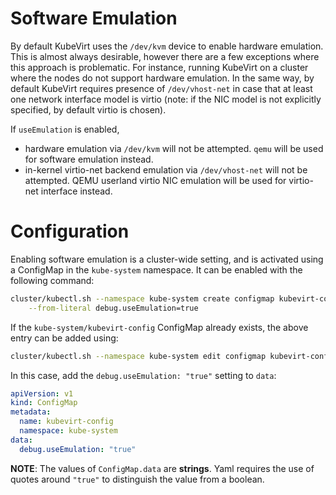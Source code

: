 # Software Emulation

By default KubeVirt uses the `/dev/kvm` device to enable hardware emulation.
This is almost always desirable, however there are a few exceptions where this
approach is problematic. For instance, running KubeVirt on a cluster where the
nodes do not support hardware emulation.
In the same way, by default KubeVirt requires presence of `/dev/vhost-net`
in case that at least one network interface model is virtio (note: if the NIC
model is not explicitly specified, by default virtio is chosen).

If `useEmulation` is enabled,
- hardware emulation via `/dev/kvm` will not be attempted. `qemu` will be used
  for software emulation instead.
- in-kernel virtio-net backend emulation via `/dev/vhost-net` will not be
  attempted. QEMU userland virtio NIC emulation will be used for virtio-net
  interface instead.

# Configuration

Enabling software emulation is a cluster-wide setting, and is activated using a
ConfigMap in the `kube-system` namespace. It can be enabled with the following
command:

```bash
cluster/kubectl.sh --namespace kube-system create configmap kubevirt-config \
    --from-literal debug.useEmulation=true
```

If the `kube-system/kubevirt-config` ConfigMap already exists, the above entry
can be added using:

```bash
cluster/kubectl.sh --namespace kube-system edit configmap kubevirt-config
```

In this case, add the `debug.useEmulation: "true"` setting to `data`:

```yaml
apiVersion: v1
kind: ConfigMap
metadata:
  name: kubevirt-config
  namespace: kube-system
data:
  debug.useEmulation: "true"

```

**NOTE**: The values of `ConfigMap.data` are **strings**. Yaml requires the use of
quotes around `"true"` to distinguish the value from a boolean.
